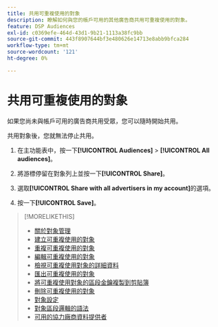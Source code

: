 ```yaml
---
title: 共用可重複使用的對象
description: 瞭解如何與您的帳戶可用的其他廣告商共用可重複使用的對象。
feature: DSP Audiences
exl-id: c0369efe-464d-43d1-9b21-1113a38fc9bb
source-git-commit: 443f8907644bf3e480626e14713e8abb9bfca284
workflow-type: tm+mt
source-wordcount: '121'
ht-degree: 0%

---
```


# 共用可重複使用的對象

如果您尚未與帳戶可用的廣告商共用受眾，您可以隨時開始共用。

共用對象後，您就無法停止共用。

1. 在主功能表中，按一下&#x200B;**[!UICONTROL Audiences]** > **[!UICONTROL All audiences]**。

1. 將游標停留在對象列上並按一下&#x200B;**[!UICONTROL Share]**。

1. 選取&#x200B;**[!UICONTROL Share with all advertisers in my account]**&#x200B;的選項。

1. 按一下&#x200B;**[!UICONTROL Save]**。

>[!MORELIKETHIS]
>
>* [關於對象管理](audience-about.md)
>* [建立可重複使用的對象](reusable-audience-create.md)
>* [重複可重複使用的對象](reusable-audience-duplicate.md)
>* [編輯可重複使用的對象](reusable-audience-edit.md)
>* [檢視可重複使用對象的詳細資料](reusable-audience-view-details.md)
>* [匯出可重複使用的對象](reusable-audience-export.md)
>* [將可重複使用對象的區段金鑰複製到剪貼簿](reusable-audience-clipboard.md)
>* [刪除可重複使用的對象](reusable-audience-delete.md)
>* [對象設定](audience-settings.md)
>* [對象區段邏輯的語法](audience-segment-logic-syntax.md)
>* [可用的協力廠商資料提供者](third-party-data-providers.md)
